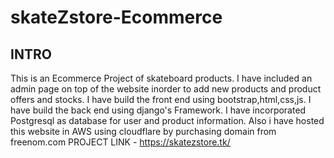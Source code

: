 # skateZstore-Ecommerce
## INTRO
This is an Ecommerce Project of skateboard products.
I have included an admin page on top of the website inorder to add new products and product offers and stocks.
I have build the front end using bootstrap,html,css,js.
I have build the back end using django's Framework.
I have incorporated Postgresql as database for user and product information.
Also i have hosted this website in AWS using cloudflare by purchasing domain from freenom.com
PROJECT LINK - https://skatezstore.tk/
